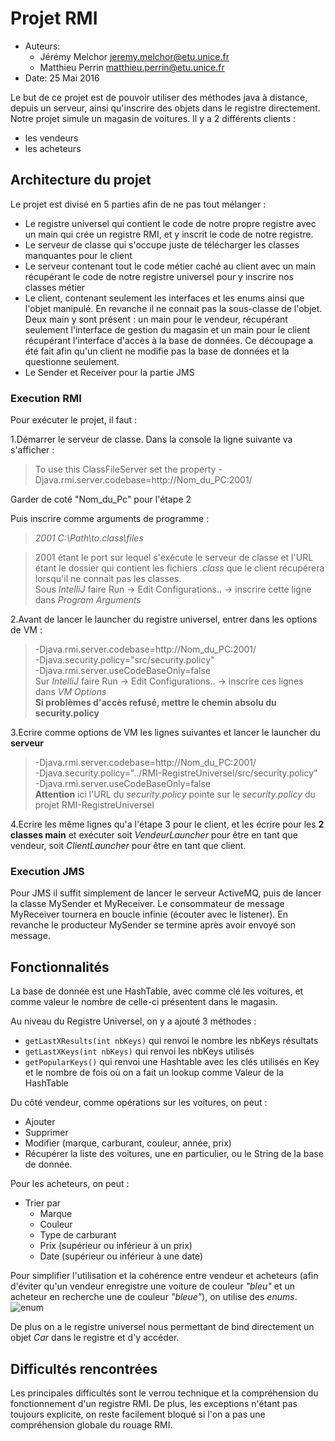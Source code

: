 # Projet RMI

 * Auteurs: 
	  * Jérémy Melchor [jeremy.melchor@etu.unice.fr](jeremy.melchor@etu.unice.fr)
	  * Matthieu Perrin [matthieu.perrin@etu.unice.fr](matthieu.perrin@etu.unice.fr)
 * Date: 25 Mai 2016

Le but de ce projet est de pouvoir utiliser des méthodes java à distance, depuis un serveur, ainsi qu'inscrire des objets dans le registre directement. Notre projet simule un magasin de voitures. Il y a 2 différents clients : 

 - les vendeurs
 - les acheteurs

## Architecture du projet

Le projet est divisé en 5 parties afin de ne pas tout mélanger :

 - Le registre universel qui contient le code de notre propre registre avec un main qui crée un registre RMI, et y inscrit le code de notre registre.
 - Le serveur de classe qui s'occupe juste de télécharger les classes manquantes pour le client
 - Le serveur contenant tout le code métier caché au client avec un main récupérant le code de notre registre universel pour y inscrire nos classes métier
 - Le client, contenant seulement les interfaces et les enums ainsi que l'objet manipulé. En revanche il ne connait pas la sous-classe de l'objet. Deux main y sont présent : un main pour le vendeur, récupérant seulement l'interface de gestion du magasin et un main pour le client récupérant l'interface d'accès à la base de données. Ce découpage a été fait afin qu'un client ne modifie pas la base de données et la questionne seulement.
 - Le Sender et Receiver pour la partie JMS


### Execution RMI
Pour exécuter le projet, il faut :

 1.Démarrer le serveur de classe. Dans la console la ligne suivante va s'afficher : 
  > To use this ClassFileServer set the property -Djava.rmi.server.codebase=http://Nom_du_PC:2001/
  
Garder de coté "Nom_du_Pc" pour l'étape 2

Puis inscrire comme arguments de programme : 

> *2001 C:\Path\to\.class\files*  

> 2001 étant le port sur lequel s'exécute le serveur de classe et l'URL étant le dossier qui contient les fichiers *.class* que le client récupérera lorsqu'il ne connait pas les classes.  
> Sous *IntelliJ* faire Run -> Edit Configurations.. -> inscrire cette ligne dans *Program Arguments*

 2.Avant de lancer le launcher du registre universel, entrer dans les options de VM : 

> -Djava.rmi.server.codebase=http://Nom_du_PC:2001/  
> -Djava.security.policy="src/security.policy"  
> -Djava.rmi.server.useCodeBaseOnly=false  
> Sur *IntelliJ* faire Run -> Edit Configurations.. -> inscrire ces lignes dans *VM Options*  
> **Si problèmes d'accès refusé, mettre le chemin absolu du security.policy**

 3.Ecrire comme options de VM les lignes suivantes et lancer le launcher du **serveur**
> -Djava.rmi.server.codebase=http://Nom_du_PC:2001/  
> -Djava.security.policy="../RMI-RegistreUniversel/src/security.policy"  
> -Djava.rmi.server.useCodeBaseOnly=false  
> **Attention** ici l'URL du *security.policy* pointe sur le *security.policy* du projet RMI-RegistreUniversel

 4.Ecrire les même lignes qu'a l'étape 3 pour le client, et les écrire pour les **2 classes main** et exécuter soit *VendeurLauncher* pour être en tant que vendeur, soit *ClientLauncher* pour être en tant que client.

### Execution JMS

Pour JMS il suffit simplement de lancer le serveur ActiveMQ, puis de lancer la classe MySender et MyReceiver. Le consommateur de message MyReceiver tournera en boucle infinie (écouter avec le listener). En revanche le producteur MySender se termine après avoir envoyé son message.

## Fonctionnalités

La base de donnée est une HashTable, avec comme clé les voitures, et comme valeur le nombre de celle-ci présentent dans le magasin.

Au niveau du Registre Universel, on y a ajouté 3 méthodes :
- ```getLastXResults(int nbKeys)``` qui renvoi le nombre les nbKeys résultats
- ```getLastXKeys(int nbKeys)``` qui renvoi les nbKeys utilisés
- ```getPopularKeys()``` qui renvoi une Hashtable avec les clés utilisés en Key et le nombre de fois où on a fait un lookup comme Valeur de la HashTable

Du côté vendeur, comme opérations sur les voitures, on peut :

 - Ajouter
 - Supprimer
 - Modifier (marque, carburant, couleur, année, prix)
 - Récupérer la liste des voitures, une en particulier, ou le String de la base de donnée.

Pour les acheteurs, on peut :

 - Trier par
	 - Marque
	 - Couleur
	 - Type de carburant
	 - Prix (supérieur ou inférieur à un prix)
	 - Date (supérieur ou inférieur à une date)

Pour simplifier l'utilisation et la cohérence entre vendeur et acheteurs (afin d'éviter qu'un vendeur enregistre une voiture de couleur *"bleu"* et un acheteur en recherche une de couleur *"bleue"*), on utilise des *enums*.
![enum](https://github.com/patchimou/RMI/raw/master/img/enum.png)

De plus on a le registre universel nous permettant de bind directement un objet *Car* dans le registre et d'y accéder.

## Difficultés rencontrées
Les principales difficultés sont le verrou technique et la compréhension du fonctionnement d'un registre RMI. De plus, les exceptions n'étant pas toujours explicite, on reste facilement bloqué si l'on a pas une compréhension globale du rouage RMI. 


 
 


